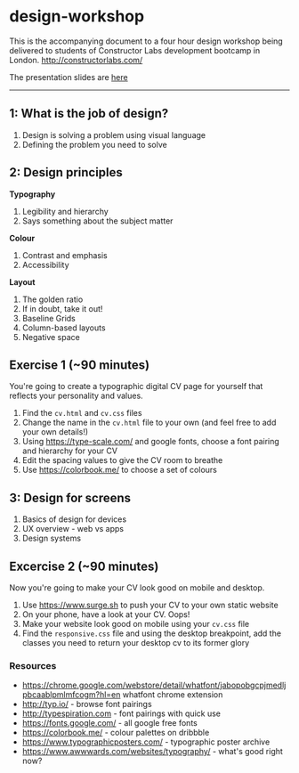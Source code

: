 # design-workshop

This is the accompanying document to a four hour design workshop being delivered to students of Constructor Labs development bootcamp in London. http://constructorlabs.com/

The presentation slides are [here](https://docs.google.com/presentation/d/1xN4QBXkngBDh4xzkqMDSxL9PcbQz14izX6zDZkaTZQk/edit?usp=sharing)

---

## 1: What is the job of design?

1. Design is solving a problem using visual language
2. Defining the problem you need to solve

## 2: Design principles

**Typography**
1. Legibility and hierarchy
2. Says something about the subject matter

**Colour**
1. Contrast and emphasis
2. Accessibility

**Layout**
1. The golden ratio
2. If in doubt, take it out!
3. Baseline Grids
4. Column-based layouts
5. Negative space

## Exercise 1 (~90 minutes)

You're going to create a typographic digital CV page for yourself that reflects your personality and values.

1. Find the `cv.html` and `cv.css` files
2. Change the name in the `cv.html` file to your own (and feel free to add your own details!)
3. Using https://type-scale.com/ and google fonts, choose a font pairing and hierarchy for your CV
4. Edit the spacing values to give the CV room to breathe
5. Use https://colorbook.me/ to choose a set of colours

## 3: Design for screens

1. Basics of design for devices
2. UX overview - web vs apps
3. Design systems

## Excercise 2 (~90 minutes)

Now you're going to make your CV look good on mobile and desktop.

1. Use https://www.surge.sh to push your CV to your own static website
2. On your phone, have a look at your CV. Oops!
3. Make your website look good on mobile using your `cv.css` file
3. Find the `responsive.css` file and using the desktop breakpoint, add the classes you need to return your desktop cv to its former glory


### Resources

- https://chrome.google.com/webstore/detail/whatfont/jabopobgcpjmedljpbcaablpmlmfcogm?hl=en whatfont chrome extension
- http://typ.io/ - browse font pairings
- http://typespiration.com - font pairings with quick use
- https://fonts.google.com/ - all google free fonts
- https://colorbook.me/ - colour palettes on dribbble
- https://www.typographicposters.com/ - typographic poster archive
- https://www.awwwards.com/websites/typography/ - what's good right now?
